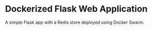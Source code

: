 # Dockerized Flask Web Application

A simple Flask app with a Redis store deployed using Docker Swarm.


